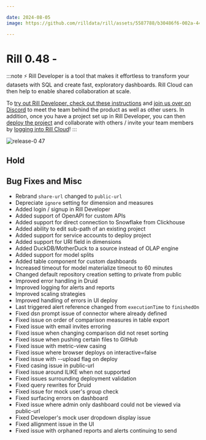 ```yaml
---

date: 2024-08-05
image: https://github.com/rilldata/rill/assets/5587788/b30486f6-002a-445d-8a1b-955b6ec0066d

---
```


# Rill 0.48 - 

:::note
⚡ Rill Developer is a tool that makes it effortless to transform your datasets with SQL and create fast, exploratory dashboards. Rill Cloud can then help to enable shared collaboration at scale.

To [try out Rill Developer, check out these instructions](/home/install) and [join us over on Discord](https://bit.ly/3bbcSl9) to meet the team behind the product as well as other users. In addition, once you have a project set up in Rill Developer, you can then [deploy the project](/deploy/existing-project) and collaborate with others / invite your team members by [logging into Rill Cloud](https://ui.rilldata.com)!
:::

![release-0 47](<https://storage.googleapis.com/prod-cdn.rilldata.com/docs/release-notes/release-notes-047.gif>)

## Hold



## Bug Fixes and Misc
- Rebrand `share-url` changed to `public-url`
- Depreciate `ignore` setting for dimension and measures
- Added login / signup in Rill Developer
- Added support of OpenAPI for custom APIs
- Added support for direct connection to Snowflake from Clickhouse
- Added ability to edit sub-path of an existing project
- Added support for service accounts to deploy project
- Added support for URI field in dimensions
- Added DuckDB/MotherDuck to a source instead of OLAP engine
- Added support for model splits
- Added table component for custom dashboards
- Increased timeout for model materialize timeout to 60 minutes
- Changed default repository creation setting to private from public
- Improved error handling in Druid
- Improved logging for alerts and reports
- Improved scaling strategies
- Improved handling of errors in UI deploy
- Last triggered alert reference changed from `executionTime` to `finishedOn`
- Fixed dsn prompt issue of connector where already defined
- Fixed issue on order of comparison measures in table export
- Fixed issue with email invites erroring
- Fixed issue when changing comparison did not reset sorting 
- Fixed issue when pushing certain files to GitHub 
- Fixed issue with metric-view casing
- Fixed issue where browser deploys on interactive=false
- Fixed issue with --upload flag on deploy
- Fixed casing issue in public-url
- Fixed issue around ILIKE when not supported
- Fixed issues surrounding deployment validation
- Fixed query rewrites for Druid
- Fixed issue for mock user's group check
- Fixed surfacing errors on dashboard
- Fixed issue where admin only dashboard could not be viewed via public-url
- Fixed Developer's mock user dropdown display issue
- Fixed allignment issue in the UI
- Fixed issue with orphaned reports and alerts continuing to send
